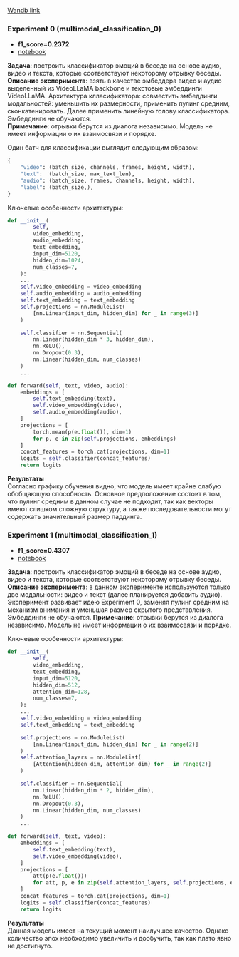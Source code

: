 [Wandb link](https://api.wandb.ai/links/julia-bel/ktcy5ewd)

### Experiment 0 (multimodal_classification_0)
- **f1_score=0.2372**
- [notebook](./videollama/pybooks/emotion_classification_experiment_0.ipynb)

**Задача**: построить классификатор эмоций в беседе на основе аудио, видео и текста, которые соответствуют некоторому отрывку беседы.
**Описание эксперимента**: взять в качестве эмбеддера видео и аудио выделенный из VideoLLaMA backbone и текстовые эмбеддинги VideoLLaMA. Архитектура клласификатора: совместить эмбеддинги модальностей: уменьшить их размерности, применить пулинг средним, сконкатенировать. Далее применить линейную голову классификатора. Эмбеддинги не обучаются.  
**Примечание**: отрывки берутся из диалога независимо. Модель не имеет информации о их взаимосвязи и порядке.

Один батч для классификации выглядит следующим образом: 
```python
{
    "video": (batch_size, channels, frames, height, width),
    "text":  (batch_size, max_text_len),
    "audio": (batch_size, frames, channels, height, width),
    "label": (batch_size,),
}
```

Ключевые особенности архитектуры:
```python
def __init__(
        self,
        video_embedding,
        audio_embedding,
        text_embedding,
        input_dim=5120,
        hidden_dim=1024,
        num_classes=7,
    ):
    ...
    self.video_embedding = video_embedding
    self.audio_embedding = audio_embedding
    self.text_embedding = text_embedding
    self.projections = nn.ModuleList(
        [nn.Linear(input_dim, hidden_dim) for _ in range(3)]
    )

    self.classifier = nn.Sequential(
        nn.Linear(hidden_dim * 3, hidden_dim),
        nn.ReLU(),
        nn.Dropout(0.3),
        nn.Linear(hidden_dim, num_classes)
    )
    ...

def forward(self, text, video, audio):
    embeddings = [
        self.text_embedding(text),
        self.video_embedding(video),
        self.audio_embedding(audio),
    ]
    projections = [
        torch.mean(p(e.float()), dim=1) 
        for p, e in zip(self.projections, embeddings)
    ]
    concat_features = torch.cat(projections, dim=1)
    logits = self.classifier(concat_features)
    return logits
```

**Результаты**  
Согласно графику обучения видно, что модель имеет крайне слабую обобщающую способность. Основное предположение состоит в том, что пулинг средним в данном случае не подходит, так как векторы имеют слишком сложную структуру, а также последовательности могут содержать значительный размер паддинга.

### Experiment 1 (multimodal_classification_1)
- **f1_score=0.4307**
- [notebook](./videollama/pybooks/emotion_classification_experiment_1.ipynb)

**Задача**: построить классификатор эмоций в беседе на основе аудио, видео и текста, которые соответствуют некоторому отрывку беседы.
**Описание эксперимента**: в данном эксперименте используются только две модальности: видео и текст (далее планируется добавить аудио). Эксперимент развивает идею Experiment 0, заменяя пулинг средним на механизм внимания и уменьшая размер скрытого представления. Эмбеддинги не обучаются.
**Примечание**: отрывки берутся из диалога независимо. Модель не имеет информации о их взаимосвязи и порядке.

Ключевые особенности архитектуры:
```python
def __init__(
        self,
        video_embedding,
        text_embedding,
        input_dim=5120,
        hidden_dim=512,
        attention_dim=128,
        num_classes=7,
    ):
    ...
    self.video_embedding = video_embedding
    self.text_embedding = text_embedding

    self.projections = nn.ModuleList(
        [nn.Linear(input_dim, hidden_dim) for _ in range(2)]
    )
    self.attention_layers = nn.ModuleList(
        [Attention(hidden_dim, attention_dim) for _ in range(2)]
    )

    self.classifier = nn.Sequential(
        nn.Linear(hidden_dim * 2, hidden_dim),
        nn.ReLU(),
        nn.Dropout(0.3),
        nn.Linear(hidden_dim, num_classes)
    )
    ...

def forward(self, text, video):
    embeddings = [
        self.text_embedding(text),
        self.video_embedding(video),
    ]
    projections = [
        att(p(e.float()))
        for att, p, e in zip(self.attention_layers, self.projections, embeddings)
    ]
    concat_features = torch.cat(projections, dim=1)
    logits = self.classifier(concat_features)
    return logits
```

**Результаты**  
Данная модель имеет на текущий момент наилучшее качество. Однако количество эпох необходимо увеличить и дообучить, так как плато явно не достигнуто.
